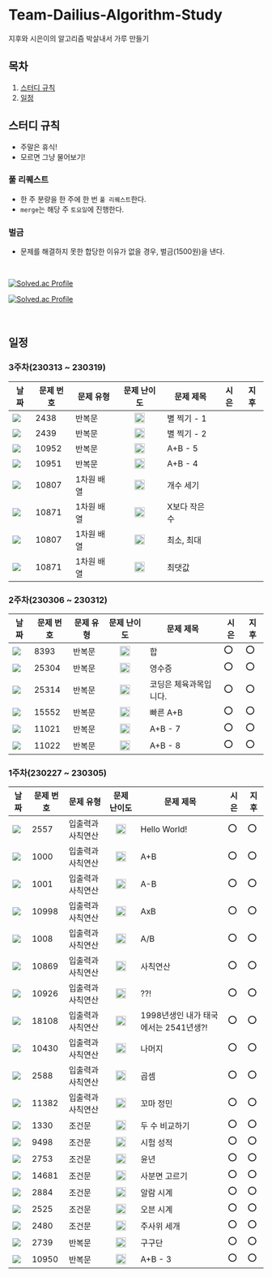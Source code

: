 # Team-Dailius-Algorithm-Study
지후와 시은이의 알고리즘 박살내서 가루 만들기

## 목차
1. [스터디 규칙](#스터디-규칙)
2. [일정](#일정)

## 스터디 규칙
- 주말은 휴식!
- 모르면 그냥 물어보기!
### 풀 리퀘스트
- 한 주 분량을 한 주에 한 번 `풀 리퀘스트`한다.
- `merge`는 해당 주 `토요일`에 진행한다.
### 벌금
- 문제를 해결하지 못한 합당한 이유가 없을 경우, 벌금(1500원)을 낸다.

<br>

[![Solved.ac Profile](http://mazassumnida.wtf/api/v2/generate_badge?boj=teetoos)](https://solved.ac/teetoos/)

[![Solved.ac Profile](http://mazassumnida.wtf/api/v2/generate_badge?boj=jh06)](https://solved.ac/jh06/)

<br>

## 일정
### 3주차(230313 ~ 230319)
|날짜|문제 번호|문제 유형|문제 난이도|문제 제목|시은|지후|
|--|--|--|--|--|--|--|
|<img src="https://img.shields.io/badge/230314-9370DB?style=for-the-badge">|2438|반복문|<center><img src="https://static.solved.ac/tier_small/1.svg" width="20px"/></center>|별 찍기 - 1|||
|<img src="https://img.shields.io/badge/230314-9370DB?style=for-the-badge">|2439|반복문|<center><img src="https://static.solved.ac/tier_small/2.svg" width="20px"/></center>|별 찍기 - 2|||
|<img src="https://img.shields.io/badge/230315-AFEEEE?style=for-the-badge">|10952|반복문|<center><img src="https://static.solved.ac/tier_small/1.svg" width="20px"/></center>|A+B - 5|||
|<img src="https://img.shields.io/badge/230315-AFEEEE?style=for-the-badge">|10951|반복문|<center><img src="https://static.solved.ac/tier_small/2.svg" width="20px"/></center>|A+B - 4|||
|<img src="https://img.shields.io/badge/230316-DDA0DD?style=for-the-badge">|10807|1차원 배열|<center><img src="https://static.solved.ac/tier_small/1.svg" width="20px"/></center>|개수 세기|||
|<img src="https://img.shields.io/badge/230316-DDA0DD?style=for-the-badge">|10871|1차원 배열|<center><img src="https://static.solved.ac/tier_small/1.svg" width="20px"/></center>|X보다 작은 수|||
|<img src="https://img.shields.io/badge/230317-F8E77F?style=for-the-badge">|10807|1차원 배열|<center><img src="https://static.solved.ac/tier_small/3.svg" width="20px"/></center>|최소, 최대|||
|<img src="https://img.shields.io/badge/230317-F8E77F?style=for-the-badge">|10871|1차원 배열|<center><img src="https://static.solved.ac/tier_small/3.svg" width="20px"/></center>|최댓값|||

### 2주차(230306 ~ 230312)

|날짜|문제 번호|문제 유형|문제 난이도|문제 제목|시은|지후|
|--|--|--|--|--|--|--|
|<img src="https://img.shields.io/badge/230306-9370DB?style=for-the-badge">|8393|반복문|<center><img src="https://static.solved.ac/tier_small/1.svg" width="20px"/></center>|합|⭕️|⭕️|
|<img src="https://img.shields.io/badge/230306-9370DB?style=for-the-badge">|25304|반복문|<center><img src="https://static.solved.ac/tier_small/1.svg" width="20px"/></center>|영수증|⭕️|⭕️|
|<img src="https://img.shields.io/badge/230307-AFEEEE?style=for-the-badge">|25314|반복문|<center><img src="https://static.solved.ac/tier_small/1.svg" width="20px"/></center>|코딩은 체육과목입니다.|⭕️|⭕️|
|<img src="https://img.shields.io/badge/230307-AFEEEE?style=for-the-badge">|15552|반복문|<center><img src="https://static.solved.ac/tier_small/2.svg" width="20px"/></center>|빠른 A+B|⭕️|⭕️|
|<img src="https://img.shields.io/badge/230308-DDA0DD?style=for-the-badge">|11021|반복문|<center><img src="https://static.solved.ac/tier_small/1.svg" width="20px"/></center>|A+B - 7|⭕️|⭕️|
|<img src="https://img.shields.io/badge/230308-DDA0DD?style=for-the-badge">|11022|반복문|<center><img src="https://static.solved.ac/tier_small/1.svg" width="20px"/></center>|A+B - 8|⭕️|⭕️|

### 1주차(230227 ~ 230305)

|날짜|문제 번호|문제 유형|문제 난이도|문제 제목|시은|지후|
|--|--|--|--|--|--|--|
|<img src="https://img.shields.io/badge/230227-9370DB?style=for-the-badge">|2557|입출력과 사칙연산|<center><img src="https://static.solved.ac/tier_small/1.svg" width="20px"/></center>|Hello World!|⭕️|⭕️|
|<img src="https://img.shields.io/badge/230227-9370DB?style=for-the-badge">|1000|입출력과 사칙연산|<center><img src="https://static.solved.ac/tier_small/1.svg" width="20px"/></center>|A+B|⭕️|⭕️|
|<img src="https://img.shields.io/badge/230227-9370DB?style=for-the-badge">|1001|입출력과 사칙연산|<center><img src="https://static.solved.ac/tier_small/1.svg" width="20px"/></center>|A-B|⭕️|⭕️|
|<img src="https://img.shields.io/badge/230227-9370DB?style=for-the-badge">|10998|입출력과 사칙연산|<center><img src="https://static.solved.ac/tier_small/1.svg" width="20px"/></center>|AxB|⭕️|⭕️|
|<img src="https://img.shields.io/badge/230227-9370DB?style=for-the-badge">|1008|입출력과 사칙연산|<center><img src="https://static.solved.ac/tier_small/1.svg" width="20px"/></center>|A/B|⭕️|⭕️|
|<img src="https://img.shields.io/badge/230227-9370DB?style=for-the-badge">|10869|입출력과 사칙연산|<center><img src="https://static.solved.ac/tier_small/1.svg" width="20px"/></center>|사칙연산|⭕️|⭕️|
|<img src="https://img.shields.io/badge/230228-AFEEEE?style=for-the-badge">|10926|입출력과 사칙연산|<center><img src="https://static.solved.ac/tier_small/1.svg" width="20px"/></center>|??!|⭕️|⭕️|
|<img src="https://img.shields.io/badge/230228-AFEEEE?style=for-the-badge">|18108|입출력과 사칙연산|<center><img src="https://static.solved.ac/tier_small/1.svg" width="20px"/></center>|1998년생인 내가 태국에서는 2541년생?!|⭕️|⭕️|
|<img src="https://img.shields.io/badge/230228-AFEEEE?style=for-the-badge">|10430|입출력과 사칙연산|<center><img src="https://static.solved.ac/tier_small/1.svg" width="20px"/></center>|나머지|⭕️|⭕️|
|<img src="https://img.shields.io/badge/230228-AFEEEE?style=for-the-badge">|2588|입출력과 사칙연산|<center><img src="https://static.solved.ac/tier_small/3.svg" width="20px"/></center>|곱셈|⭕️|⭕️|
|<img src="https://img.shields.io/badge/230228-AFEEEE?style=for-the-badge">|11382|입출력과 사칙연산|<center><img src="https://static.solved.ac/tier_small/1.svg" width="20px"/></center>|꼬마 정민|⭕️|⭕️|
|<img src="https://img.shields.io/badge/230301-DDA0DD?style=for-the-badge">|1330|조건문|<center><img src="https://static.solved.ac/tier_small/1.svg" width="20px"/></center>|두 수 비교하기|⭕️|⭕️|
|<img src="https://img.shields.io/badge/230301-DDA0DD?style=for-the-badge">|9498|조건문|<center><img src="https://static.solved.ac/tier_small/1.svg" width="20px"/></center>|시험 성적|⭕️|⭕️|
|<img src="https://img.shields.io/badge/230301-DDA0DD?style=for-the-badge">|2753|조건문|<center><img src="https://static.solved.ac/tier_small/1.svg" width="20px"/></center>|윤년|⭕️|⭕️|
|<img src="https://img.shields.io/badge/230301-DDA0DD?style=for-the-badge">|14681|조건문|<center><img src="https://static.solved.ac/tier_small/1.svg" width="20px"/></center>|사분면 고르기|⭕️|⭕️|
|<img src="https://img.shields.io/badge/230301-DDA0DD?style=for-the-badge">|2884|조건문|<center><img src="https://static.solved.ac/tier_small/3.svg" width="20px"/></center>|알람 시계|⭕️|⭕️|
|<img src="https://img.shields.io/badge/230302-F8E77F?style=for-the-badge">|2525|조건문|<center><img src="https://static.solved.ac/tier_small/3.svg" width="20px"/></center>|오븐 시계|⭕️|⭕️|
|<img src="https://img.shields.io/badge/230302-F8E77F?style=for-the-badge">|2480|조건문|<center><img src="https://static.solved.ac/tier_small/2.svg" width="20px"/></center>|주사위 세개|⭕️|⭕️|
|<img src="https://img.shields.io/badge/230303-BEA3C9?style=for-the-badge">|2739|반복문|<center><img src="https://static.solved.ac/tier_small/1.svg" width="20px"/></center>|구구단|⭕️|⭕️|
|<img src="https://img.shields.io/badge/230303-BEA3C9?style=for-the-badge">|10950|반복문|<center><img src="https://static.solved.ac/tier_small/1.svg" width="20px"/></center>|A+B - 3|⭕️|⭕️|